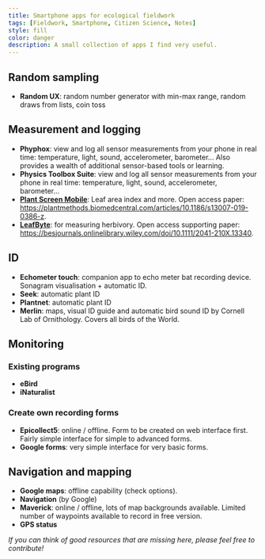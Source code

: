 ```yaml
---
title: Smartphone apps for ecological fieldwork
tags: [Fieldwork, Smartphone, Citizen Science, Notes]
style: fill
color: danger
description: A small collection of apps I find very useful.
---
```


## Random sampling

* **Random UX**: random number generator with min-max range, random draws from lists, coin toss

## Measurement and logging

* **Phyphox**: view and log all sensor measurements from your phone in real time: temperature, light, sound, accelerometer, barometer... Also provides a wealth of additional sensor-based tools or learning.
* **Physics Toolbox Suite**: view and log all sensor measurements from your phone in real time: temperature, light, sound, accelerometer, barometer...
* [**Plant Screen Mobile**](https://fz-juelich.de/ibg/ibg-2/EN/methods/Plant_Screen_Mobile_PSM/psm_node.html): Leaf area index and more. Open access paper: <https://plantmethods.biomedcentral.com/articles/10.1186/s13007-019-0386-z>.
* [**LeafByte**](https://zoegp.science/leafbyte): for measuring herbivory. Open access supporting paper: <https://besjournals.onlinelibrary.wiley.com/doi/10.1111/2041-210X.13340>.

## ID

* **Echometer touch**: companion app to echo meter bat recording device. Sonagram visualisation + automatic ID.
* **Seek**: automatic plant ID
* **Plantnet**: automatic plant ID
* **Merlin**: maps, visual ID guide and automatic bird sound ID by Cornell Lab of Ornithology. Covers all birds of the World.

## Monitoring
### Existing programs

* **eBird**
* **iNaturalist**

### Create own recording forms

* **Epicollect5**: online / offline. Form to be created on web interface first. Fairly simple interface for simple to advanced forms.
* **Google forms**: very simple interface for very basic forms.

## Navigation and mapping

* **Google maps**: offline capability (check options).
* **Navigation** (by Google)
* **Maverick**: online / offline, lots of map backgrounds available. Limited number of waypoints available to record in free version.
* **GPS status**


*If you can think of good resources that are missing here, please feel free to contribute!*

